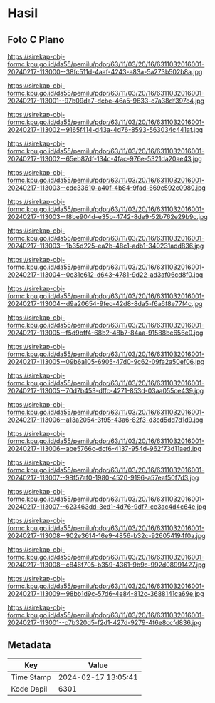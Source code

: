 # Hasil

## Foto C Plano

https://sirekap-obj-formc.kpu.go.id/da55/pemilu/pdpr/63/11/03/20/16/6311032016001-20240217-113000--38fc511d-4aaf-4243-a83a-5a273b502b8a.jpg

https://sirekap-obj-formc.kpu.go.id/da55/pemilu/pdpr/63/11/03/20/16/6311032016001-20240217-113001--97b09da7-dcbe-46a5-9633-c7a38df397c4.jpg

https://sirekap-obj-formc.kpu.go.id/da55/pemilu/pdpr/63/11/03/20/16/6311032016001-20240217-113002--9165f414-d43a-4d76-8593-563034c441af.jpg

https://sirekap-obj-formc.kpu.go.id/da55/pemilu/pdpr/63/11/03/20/16/6311032016001-20240217-113002--65eb87df-134c-4fac-976e-5321da20ae43.jpg

https://sirekap-obj-formc.kpu.go.id/da55/pemilu/pdpr/63/11/03/20/16/6311032016001-20240217-113003--cdc33610-a40f-4b84-9fad-669e592c0980.jpg

https://sirekap-obj-formc.kpu.go.id/da55/pemilu/pdpr/63/11/03/20/16/6311032016001-20240217-113003--f8be904d-e35b-4742-8de9-52b762e29b9c.jpg

https://sirekap-obj-formc.kpu.go.id/da55/pemilu/pdpr/63/11/03/20/16/6311032016001-20240217-113003--1b35d225-ea2b-48c1-adb1-340231add836.jpg

https://sirekap-obj-formc.kpu.go.id/da55/pemilu/pdpr/63/11/03/20/16/6311032016001-20240217-113004--0c31e612-d643-4781-9d22-ad3af06cd8f0.jpg

https://sirekap-obj-formc.kpu.go.id/da55/pemilu/pdpr/63/11/03/20/16/6311032016001-20240217-113004--d9a20654-9fec-42d8-8da5-f6a6f8e77f4c.jpg

https://sirekap-obj-formc.kpu.go.id/da55/pemilu/pdpr/63/11/03/20/16/6311032016001-20240217-113005--f5d9bff4-68b2-48b7-84aa-91588be656e0.jpg

https://sirekap-obj-formc.kpu.go.id/da55/pemilu/pdpr/63/11/03/20/16/6311032016001-20240217-113005--09b6a105-6905-47d0-9c62-09fa2a50ef06.jpg

https://sirekap-obj-formc.kpu.go.id/da55/pemilu/pdpr/63/11/03/20/16/6311032016001-20240217-113005--70d7b453-dffc-4271-853d-03aa055ce439.jpg

https://sirekap-obj-formc.kpu.go.id/da55/pemilu/pdpr/63/11/03/20/16/6311032016001-20240217-113006--a13a2054-3f95-43a6-82f3-d3cd5dd7d1d9.jpg

https://sirekap-obj-formc.kpu.go.id/da55/pemilu/pdpr/63/11/03/20/16/6311032016001-20240217-113006--abe5766c-dcf6-4137-954d-962f73d11aed.jpg

https://sirekap-obj-formc.kpu.go.id/da55/pemilu/pdpr/63/11/03/20/16/6311032016001-20240217-113007--98f57af0-1980-4520-9196-a57eaf50f7d3.jpg

https://sirekap-obj-formc.kpu.go.id/da55/pemilu/pdpr/63/11/03/20/16/6311032016001-20240217-113007--623463dd-3ed1-4d76-9df7-ce3ac4d4c64e.jpg

https://sirekap-obj-formc.kpu.go.id/da55/pemilu/pdpr/63/11/03/20/16/6311032016001-20240217-113008--902e3614-16e9-4856-b32c-926054194f0a.jpg

https://sirekap-obj-formc.kpu.go.id/da55/pemilu/pdpr/63/11/03/20/16/6311032016001-20240217-113008--c846f705-b359-4361-9b9c-992d08991427.jpg

https://sirekap-obj-formc.kpu.go.id/da55/pemilu/pdpr/63/11/03/20/16/6311032016001-20240217-113009--98bb1d9c-57d6-4e84-812c-3688141ca69e.jpg

https://sirekap-obj-formc.kpu.go.id/da55/pemilu/pdpr/63/11/03/20/16/6311032016001-20240217-113001--c7b320d5-f2d1-427d-9279-4f6e8ccfd836.jpg


## Metadata

| Key        | Value               |
| ---------- | ------------------- |
| Time Stamp | 2024-02-17 13:05:41 |
| Kode Dapil | 6301                |



